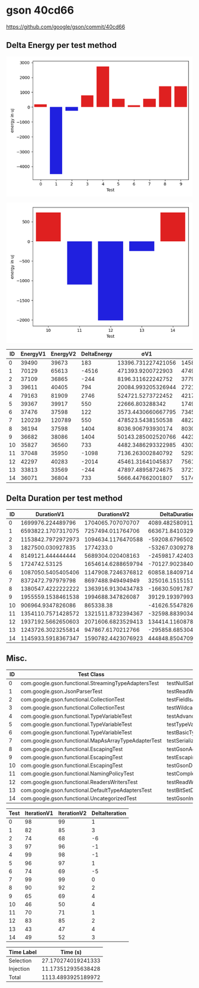 # gson 40cd66


https://github.com/google/gson/commit/40cd66



## Delta Energy per test method

![](./gson_delta_energy_0_v.png)

![](./gson_delta_energy_1_v.png)


| ID | EnergyV1 | EnergyV2 | DeltaEnergy | σV1 | σV2 |
| --- | --- | --- | --- | --- | --- |
| 0 | 39490 | 39673 | 183 | 13396.731227421056 | 14581.765492171613 |
| 1 | 70129 | 65613 | -4516 | 471393.9200722903 | 474981.27730421117 |
| 2 | 37109 | 36865 | -244 | 8196.311622242752 | 3779.101948963197 |
| 3 | 39611 | 40405 | 794 | 20084.993205326944 | 27215.80727700632 |
| 4 | 79163 | 81909 | 2746 | 524721.5273722452 | 421701.12218252406 |
| 5 | 39367 | 39917 | 550 | 22666.803288342 | 17493.9506628442 |
| 6 | 37476 | 37598 | 122 | 3573.4430660667795 | 7345.62541755617 |
| 7 | 120239 | 120789 | 550 | 478523.5438150538 | 482215.0436430032 |
| 8 | 36194 | 37598 | 1404 | 8036.906793930174 | 8030.312440769952 |
| 9 | 36682 | 38086 | 1404 | 50143.285002520766 | 44237.87167158844 |
| 10 | 35827 | 36560 | 733 | 4482.3486293322985 | 4303.733064631217 |
| 11 | 37048 | 35950 | -1098 | 7136.263002840792 | 5293.016982855568 |
| 12 | 42297 | 40283 | -2014 | 45461.31641045837 | 75612.66782587531 |
| 13 | 33813 | 33569 | -244 | 47897.48958724675 | 3721.842713042119 |
| 14 | 36071 | 36804 | 733 | 5666.447662001807 | 51742.347006086085 |

## Delta Duration per test method


| ID | DurationV1 | DurationsV2 | DeltaDuration |
| --- | --- | --- | --- |
| 0 | 1699976.224489796 | 1704065.707070707 | 4089.4825809111353 |
| 1 | 6593822.1707317075 | 7257494.011764706 | 663671.8410329986 |
| 2 | 1153842.7972972973 | 1094634.1176470588 | -59208.67965023848 |
| 3 | 1827500.030927835 | 1774233.0 | -53267.03092783503 |
| 4 | 8149121.444444444 | 5689304.020408163 | -2459817.424036281 |
| 5 | 1724742.53125 | 1654614.6288659794 | -70127.90238402062 |
| 6 | 1087050.5405405406 | 1147908.7246376812 | 60858.18409714056 |
| 7 | 8372472.797979798 | 8697488.949494949 | 325016.15151515044 |
| 8 | 1380547.4222222222 | 1363916.9130434783 | -16630.50917874393 |
| 9 | 1955559.1538461538 | 1994688.347826087 | 39129.19397993316 |
| 10 | 906964.9347826086 | 865338.38 | -41626.55478260864 |
| 11 | 1354110.7571428572 | 1321511.8732394367 | -32598.88390342053 |
| 12 | 1937192.5662650603 | 2071606.6823529413 | 134414.11608788092 |
| 13 | 1243726.3023255814 | 947867.6170212766 | -295858.6853043048 |
| 14 | 1145933.5918367347 | 1590782.4423076923 | 444848.8504709576 |

## Misc.

| ID | Test Class | Test Method |
| --- | --- | --- |
| 0 | com.google.gson.functional.StreamingTypeAdaptersTest | testNullSafe |
| 1 | com.google.gson.JsonParserTest | testReadWriteTwoObjects |
| 2 | com.google.gson.functional.CollectionTest | testFieldIsArrayList |
| 3 | com.google.gson.functional.CollectionTest | testWildcardCollectionField |
| 4 | com.google.gson.functional.TypeVariableTest | testAdvancedTypeVariables |
| 5 | com.google.gson.functional.TypeVariableTest | testTypeVariablesViaTypeParameter |
| 6 | com.google.gson.functional.TypeVariableTest | testBasicTypeVariables |
| 7 | com.google.gson.functional.MapAsArrayTypeAdapterTest | testSerializeComplexMapWithTypeAdapter |
| 8 | com.google.gson.functional.EscapingTest | testGsonAcceptsEscapedAndNonEscapedJsonDeserialization |
| 9 | com.google.gson.functional.EscapingTest | testEscapingObjectFields |
| 10 | com.google.gson.functional.EscapingTest | testGsonDoubleDeserialization |
| 11 | com.google.gson.functional.NamingPolicyTest | testComplexFieldNameStrategy |
| 12 | com.google.gson.functional.ReadersWritersTest | testReadWriteTwoObjects |
| 13 | com.google.gson.functional.DefaultTypeAdaptersTest | testBitSetDeserialization |
| 14 | com.google.gson.functional.UncategorizedTest | testGsonInstanceReusableForSerializationAndDeserialization |




| Test | IterationV1 | IterationV2 | DeltaIteration |
| --- | --- | --- | --- |
| 0 | 98 | 99 | 1 |
| 1 | 82 | 85 | 3 |
| 2 | 74 | 68 | -6 |
| 3 | 97 | 96 | -1 |
| 4 | 99 | 98 | -1 |
| 5 | 96 | 97 | 1 |
| 6 | 74 | 69 | -5 |
| 7 | 99 | 99 | 0 |
| 8 | 90 | 92 | 2 |
| 9 | 65 | 69 | 4 |
| 10 | 46 | 50 | 4 |
| 11 | 70 | 71 | 1 |
| 12 | 83 | 85 | 2 |
| 13 | 43 | 47 | 4 |
| 14 | 49 | 52 | 3 |



| Time Label | Time (s) |
| --- | --- |
| Selection | 27.170274019241333 |
| Injection | 11.173512935638428 |
| Total | 1113.4893925189972 |


